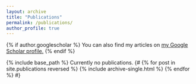 ```yaml
---
layout: archive
title: "Publications"
permalink: /publications/
author_profile: true
---
```


{% if author.googlescholar %}
  You can also find my articles on <u><a href="{{author.googlescholar}}">my Google Scholar profile</a>.</u>
{% endif %}

{% include base_path %}
Currently no publications.
{# {% for post in site.publications reversed %}
  {% include archive-single.html %}
{% endfor %} #}

